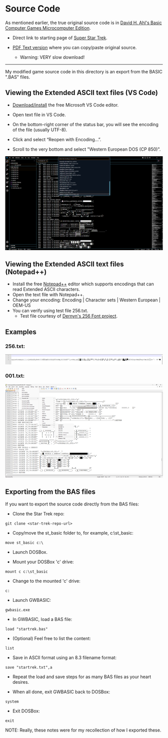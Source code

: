 # Source Code

As mentioned earlier, the true original source code is in [David
H. Ahl's Basic Computer Games Microcomputer
Edition](https://archive.org/details/basic-computer-games-microcomputer-edition_202207).

 - Direct link to starting page of [Super Star Trek](https://archive.org/details/basic-computer-games-microcomputer-edition_202207/page/157/mode/2up).

 - [PDF Text
    version](https://dn720001.ca.archive.org/0/items/basic-computer-games-microcomputer-edition_202207/Basic_Computer_Games_Microcomputer_Edition_text.pdf)
    where you can copy/paste original source.
    - Warning: VERY slow download!

---
My modified game source code in this directory is an export from the
BASIC ".BAS" files.

## Viewing the Extended ASCII text files (VS Code)

- [Download/install](https://code.visualstudio.com/) the free Microsoft VS Code editor.

- Open text file in VS Code.

- On the bottom-right corner of the status bar, you will see the encoding of the file (usually UTF-8).

- Click and select “Reopen with Encoding…”.

- Scroll to the very bottom and select "Western European DOS (CP 850)".

<img src="./VS_Code_Encoding.png" />

## Viewing the Extended ASCII text files (Notepad++)

- Install the free [Notepad++](https://notepad-plus-plus.org/) editor which supports encodings that can read Extended ASCII characters.
- Open the text file with Notepad++.
- Change your encoding:
Encoding | Character sets | Western European | OEM-US
- You can verify using test file 256.txt.
  - Test file courtesy of [Dernyn's 256 Font project](https://github.com/dernyn/256).

## Examples

### 256.txt:
<img src="./Example_256.png" />

### 001.txt:
<img src="./Example.png" />


## Exporting from the BAS files

If you want to export the source code directly from the BAS files:

- Clone the Star Trek repo:
```
git clone <star-trek-repo-url>
```

- Copy/move the st_basic folder to, for example, c:\st_basic:
```
move st_basic c:\
```

- Launch DOSBox.

- Mount your DOSBox 'c' drive:
```
mount c c:\st_basic
```

- Change to the mounted 'c' drive:
```
c:
```

- Launch GWBASIC:
```
gwbasic.exe
```

- In GWBASIC, load a BAS file:
```
load "startrek.bas"
```

- (Optional) Feel free to list the content:
```
list
```

- Save in ASCII format using an 8.3 filename format:
```
save "startrek.txt",a
```

- Repeat the load and save steps for as many BAS files as your heart desires.

- When all done, exit GWBASIC back to DOSBox:
```
system
```

- Exit DOSBox:
```
exit
```

NOTE: Really, these notes were for my recollection of how I exported these.

